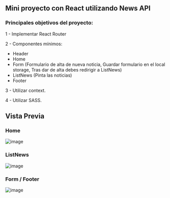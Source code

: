 ## Mini proyecto con React utilizando News API

### Principales objetivos del proyecto:

1 - Implementar React Router

2 - Componentes mínimos:
   - Header
   - Home
   - Form (Formulario de alta de nueva noticia, Guardar formulario en el local storage, Tras dar de alta debes redirigir a ListNews)
   - ListNews (Pinta las noticias)
   - Footer

3 - Utilizar context.

4 - Utilizar SASS.

## Vista Previa

### Home
![image](https://user-images.githubusercontent.com/105200893/204408055-1f0d813c-5679-4e83-923a-92d5b31c052d.png)

### ListNews
![image](https://user-images.githubusercontent.com/105200893/204408342-b51ab525-2e70-4774-9b39-d36ced73ebd3.png)

### Form / Footer
![image](https://user-images.githubusercontent.com/105200893/204408411-5ac53a24-722e-4c93-82e8-bf6f496686bc.png)

